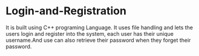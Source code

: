 # Login-and-Registration
It is built using C++ programing Language.
It uses file handling and lets the users login and register into the system, each user has their unique username.And use can also retrieve their password when they forget their password.
